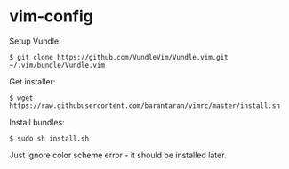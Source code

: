 # vim-config

Setup Vundle:
```
$ git clone https://github.com/VundleVim/Vundle.vim.git ~/.vim/bundle/Vundle.vim
```

Get installer:

```
$ wget https://raw.githubusercontent.com/barantaran/vimrc/master/install.sh
```

Install bundles:
```
$ sudo sh install.sh
```
Just ignore color scheme error - it should be installed later.
